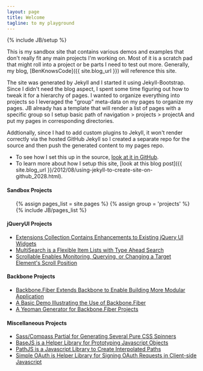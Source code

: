 ```yaml
---
layout: page
title: Welcome 
tagline: to my playground
---
```

{% include JB/setup %}

This is my sandbox site that contains various demos and examples
that don't really fit any main projects I'm working on.  Most of it is a scratch pad that
might roll into a project or be parts I need to test out more.  Generally, my blog, 
[BenKnowsCode]({{ site.blog_url }}) will reference this site.

The site was generated by Jekyll and I started it using Jekyll-Bootstrap.  Since I didn't 
need the blog aspect, I spent some time figuring out how to tweak it for a hierarchy of
pages.  I wanted to organize everything into projects so I leveraged the "group" meta-data
on my pages to organize my pages.  JB already has a template that will render a list of
pages with a specific group so I setup basic path of navigation > projects > projectA and
put my pages in corresponding directories.

Addtionally, since I had to add custom plugins to Jekyll, it won't render correctly via the
hosted GitHub Jekyll so I created a separate repo for the source and then push the generated
content to my pages repo.

* To see how I set this up in the source, [look at it in GitHub](https://github.com/bseth99/sandbox/).
* To learn more about how I setup this site, [look at this blog post]({{ site.blog_url }}/2012/08/using-jekyll-to-create-site-on-github_2028.html).

#### Sandbox Projects  
  
<ul class="pages">
   {% assign pages_list = site.pages %}
   {% assign group = 'projects' %}
   {% include JB/pages_list %}
</ul>

#### jQueryUI Projects 

<ul class="pages">
   <li><a href="http://bseth99.github.io/jquery-ui-extensions/index.html">Extensions Collection Contains Enhancements to Existing jQuery UI Widgets</a></li>
   <li><a href="http://bseth99.github.io/jquery-ui-scrollable/index.html">MultiSearch is a Flexible Item Lists with Type Ahead Search</a></li>
   <li><a href="http://bseth99.github.io/jquery-ui-multisearch/index.html">Scrollable Enables Monitoring, Querying, or Changing a Target Element's Scroll Position</a></li>
</ul>

#### Backbone Projects 
  
<ul class="pages">
   <li><a href="https://github.com/bseth99/backbone-fiber">Backbone.Fiber Extends Backbone to Enable Building More Modular Application</a></li>
   <li><a href="https://github.com/bseth99/backbone-fiber-demo">A Basic Demo Illustrating the Use of Backbone.Fiber</a></li>
   <li><a href="https://github.com/bseth99/generator-backbone-fiber">A Yeoman Generator for Backbone.Fiber Projects</a></li>
</ul>
  
  
#### Miscellaneous Projects 

<ul class="pages">
   <li><a href="http://bseth99.github.io/css-spinner/index.html">Sass/Compass Partial for Generating Several Pure CSS Spinners</a></li>
   <li><a href="https://github.com/bseth99/basejs">BaseJS is a Helper Library for Prototyping Javascript Objects</a></li>
   <li><a href="http://bseth99.github.io/pathjs/index.html">PathJS is a Javascript Library to Create Interpolated Paths</a></li>
   <li><a href="https://github.com/bseth99/simple-oauth-js">Simple OAuth is Helper Library for Signing OAuth Requests in Client-side Javascript</a></li>
</ul>
  